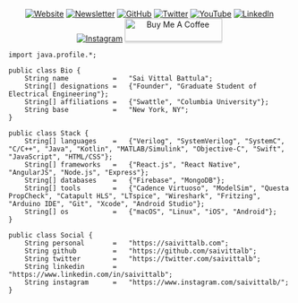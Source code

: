 <p align="center">
  <a href="https://saivittalb.com"><img src="https://img.shields.io/badge/Website--_.svg?style=social&logo=website" alt="Website"></a>
  <a href="https://saivittalb.com#newsletter"><img src="https://img.shields.io/badge/Newsletter--_.svg?style=social&logo=website" alt="Newsletter"></a>
  <a href="https://github.com/saivittalb"><img src="https://img.shields.io/github/followers/saivittalb.svg?label=GitHub&style=social&logo=github" alt="GitHub"></a>
  <a href="https://twitter.com/saivittalb"><img src="https://img.shields.io/twitter/follow/saivittalb?label=Twitter&style=social&logo=twitter" alt="Twitter"></a>
  <a href="https://youtube.com/saivittalb"><img src="https://img.shields.io/badge/YouTube--_.svg?style=social&logo=youtube" alt="YouTube"></a>
  <a href="https://www.linkedin.com/in/saivittalb"><img src="https://img.shields.io/badge/LinkedIn--_.svg?style=social&logo=linkedin" alt="LinkedIn"></a>
  <a href="https://instagram.com/saivittalb"><img src="https://img.shields.io/badge/Instagram--_.svg?style=social&logo=instagram" alt="Instagram"></a>
  <a href="https://www.buymeacoffee.com/saivittalb"><img src="https://www.buymeacoffee.com/assets/img/custom_images/orange_img.png" alt="Buy Me A Coffee" style="height: 41px !important;width: 174px !important;box-shadow: 0px 3px 2px 0px rgba(190, 190, 190, 0.5) !important;-webkit-box-shadow: 0px 3px 2px 0px rgba(190, 190, 190, 0.5) !important;" ></a>
</p>

```
import java.profile.*;

public class Bio {
    String name           =   "Sai Vittal Battula";
    String[] designations =   {"Founder", "Graduate Student of Electrical Engineering"};
    String[] affiliations =   {"Swattle", "Columbia University"};
    String base           =   "New York, NY";
}

public class Stack {
    String[] languages    =   {"Verilog", "SystemVerilog", "SystemC", "C/C++", "Java", "Kotlin", "MATLAB/Simulink", "Objective-C", "Swift", "JavaScript", "HTML/CSS"};
    String[] frameworks   =   {"React.js", "React Native", "AngularJS", "Node.js", "Express"};
    String[] databases    =   {"Firebase", "MongoDB"};
    String[] tools        =   {"Cadence Virtuoso", "ModelSim", "Questa PropCheck", "Catapult HLS", "LTspice", "Wireshark", "Fritzing", "Arduino IDE", "Git", "Xcode", "Android Studio"};
    String[] os           =   {"macOS", "Linux", "iOS", "Android"};
}

public class Social {
    String personal       =   "https://saivittalb.com";
    String github         =   "https://github.com/saivittalb";
    String twitter        =   "https://twitter.com/saivittalb";
    String linkedin       =   "https://www.linkedin.com/in/saivittalb";
    String instagram      =   "https://www.instagram.com/saivittalb/";
}
```

<!--
**saivittalb/saivittalb** is a ✨ _special_ ✨ repository because its `README.md` (this file) appears on your GitHub profile.

Here are some ideas to get you started:

- 🔭 I’m currently working on ...
- 🌱 I’m currently learning ...
- 👯 I’m looking to collaborate on ...
- 🤔 I’m looking for help with ...
- 💬 Ask me about ...
- 📫 How to reach me: ...
- 😄 Pronouns: ...
- ⚡ Fun fact: ...
-->
